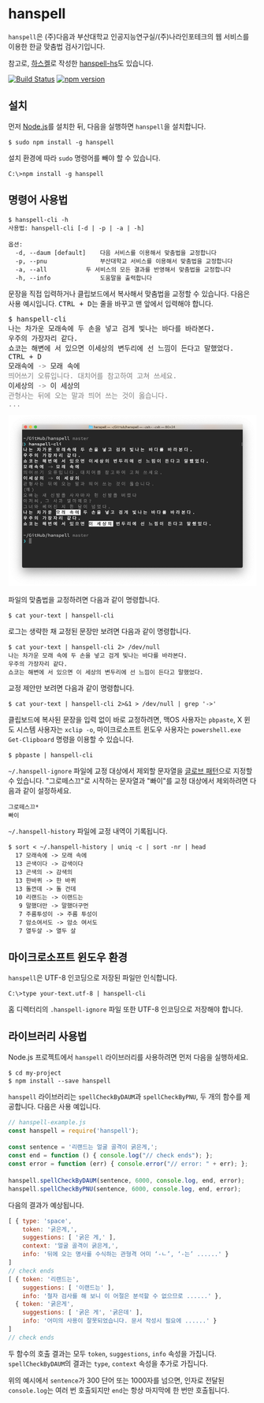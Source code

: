 # hanspell
`hanspell`은 (주)다음과 부산대학교 인공지능연구실/(주)나라인포테크의 웹 
서비스를 이용한 한글 맞춤법 검사기입니다.

참고로, [하스켈](https://www.haskell.org/)로 작성한 [hanspell-hs](https://github.com/9beach/hanspell-hs)도 있습니다.

[![Build Status](https://travis-ci.org/9beach/hanspell.svg?branch=master)](https://travis-ci.org/9beach/hanspell) [![npm version](https://badge.fury.io/js/hanspell.svg)](https://badge.fury.io/js/hanspell)

## 설치
먼저 [Node.js](https://nodejs.org/ko/)를 설치한 뒤, 다음을 실행하면 `hanspell`을
설치합니다.
```
$ sudo npm install -g hanspell
```

설치 환경에 따라 `sudo` 명령어를 빼야 할 수 있습니다.
```
C:\>npm install -g hanspell
```

## 명령어 사용법

```
$ hanspell-cli -h
사용법: hanspell-cli [-d | -p | -a | -h] 

옵션:
  -d, --daum [default]	  다음 서비스를 이용해서 맞춤법을 교정합니다
  -p, --pnu               부산대학교 서비스를 이용해서 맞춤법을 교정합니다
  -a, --all 		  두 서비스의 모든 결과를 반영해서 맞춤법을 교정합니다
  -h, --info              도움말을 출력합니다
```

문장을 직접 입력하거나 클립보드에서 복사해서 맞춤법을 교정할 수 있습니다. 다음은
사용 예시입니다. <kbd>CTRL + D</kbd>는 줄을 바꾸고 맨 앞에서 입력해야 합니다.
<pre>
$ hanspell-cli
나는 차가운 모래속에 두 손을 넣고 검게 빛나는 바다를 바라본다.
우주의 가장자리 같다.
쇼코는 해변에 서 있으면 이세상의 변두리에 선 느낌이 든다고 말했었다.
<kbd>CTRL + D</kbd>
모래속에 <font color=grey>-></font> 모래 속에<font color=grey>
띄어쓰기 오류입니다. 대치어를 참고하여 고쳐 쓰세요.</font>
이세상의 <font color=grey>-></font> 이 세상의<font color=grey>
관형사는 뒤에 오는 말과 띄어 쓰는 것이 옳습니다.
...</font>
</pre>

![스크린샷](./hanspell-screenshot.png?raw=true "한스펠 스크린샷")

파일의 맞춤법을 교정하려면 다음과 같이 명령합니다.
```
$ cat your-text | hanspell-cli
```
로그는 생략한 채 교정된 문장만 보려면 다음과 같이 명령합니다.
```
$ cat your-text | hanspell-cli 2> /dev/null
나는 차가운 모래 속에 두 손을 넣고 검게 빛나는 바다를 바라본다.
우주의 가장자리 같다.
쇼코는 해변에 서 있으면 이 세상의 변두리에 선 느낌이 든다고 말했었다.
```
교정 제안만 보려면 다음과 같이 명령합니다.
```
$ cat your-text | hanspell-cli 2>&1 > /dev/null | grep '->'
```
클립보드에 복사된 문장을 입력 없이 바로 교정하려면, 맥OS 사용자는 `pbpaste`, 
X 윈도 시스템 사용자는 `xclip -o`, 마이크로소프트 윈도우 사용자는 
`powershell.exe Get-Clipboard` 명령을 이용할 수 있습니다.
```
$ pbpaste | hanspell-cli
```
`~/.hanspell-ignore` 파일에 교정 대상에서 제외할 문자열을 
[글로브 패턴](https://ko.wikipedia.org/wiki/글로브_(프로그래밍))으로 지정할 수
있습니다. "그로떼스끄"로 시작하는 문자열과 "빠이"를 교정 대상에서 제외하려면
다음과 같이 설정하세요.
```
그로떼스끄*
빠이
```
`~/.hanspell-history` 파일에 교정 내역이 기록됩니다.
```
$ sort < ~/.hanspell-history | uniq -c | sort -nr | head 
  17 모래속에 -> 모래 속에
  13 곤색이다 -> 감색이다
  13 곤색의 -> 감색의
  13 한바퀴 -> 한 바퀴
  13 돌껀데 -> 돌 건데
  10 리랜드는 -> 이랜드는
   9 말했더만 -> 말했더구먼
   7 주름투성이 -> 주름 투성이
   7 암소여서도 -> 암소 여서도
   7 열두살 -> 열두 살
```

## 마이크로소프트 윈도우 환경

`hanspell`은 UTF-8 인코딩으로 저장된 파일만 인식합니다.
```
C:\>type your-text.utf-8 | hanspell-cli
```

홈 디렉터리의 `.hanspell-ignore` 파일 또한 UTF-8 인코딩으로 저장해야 합니다.

## 라이브러리 사용법

Node.js 프로젝트에서 `hanspell` 라이브러리를 사용하려면 먼저 다음을 실행하세요.
```
$ cd my-project
$ npm install --save hanspell
```

`hanspell` 라이브러리는 `spellCheckByDAUM`과 `spellCheckByPNU`, 두 개의 
함수를 제공합니다. 다음은 사용 예입니다.
```javascript
// hanspell-example.js
const hanspell = require('hanspell');

const sentence = '리랜드는 얼굴 골격이 굵은게,';
const end = function () { console.log("// check ends"); };
const error = function (err) { console.error("// error: " + err); };

hanspell.spellCheckByDAUM(sentence, 6000, console.log, end, error);
hanspell.spellCheckByPNU(sentence, 6000, console.log, end, error);
```
다음의 결과가 예상됩니다.
```javascript
[ { type: 'space',
    token: '굵은게,',
    suggestions: [ '굵은 게,' ],
    context: '얼굴 골격이 굵은게,',
    info: '뒤에 오는 명사를 수식하는 관형격 어미 ‘-ㄴ’, ‘-는’ ......' }
]
// check ends
[ { token: '리랜드는',
    suggestions: [ '이랜드는' ],
    info: '철자 검사를 해 보니 이 어절은 분석할 수 없으므로 ......' },
  { token: '굵은게',
    suggestions: [ '굵은 게', '굵은데' ],
    info: '어미의 사용이 잘못되었습니다. 문서 작성시 필요에 ......' }
]
// check ends
```
두 함수의 호출 결과는 모두 `token`, `suggestions`, `info` 속성을 가집니다.
`spellCheckByDAUM`의 결과는 `type`, `context` 속성을 추가로 가집니다. 

위의 예시에서 `sentence`가 300 단어 또는 1000자를 넘으면, 인자로 전달된
`console.log`는 여러 번 호출되지만 `end`는 항상 마지막에 한 번만 호출됩니다.
